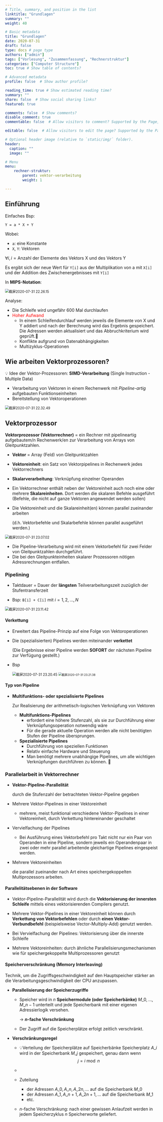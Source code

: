 ```yaml
---
# Title, summary, and position in the list
linktitle: "Grundlagen"
summary: ""
weight: 40

# Basic metadata
title: "Grundlagen"
date: 2020-07-31
draft: false
type: docs # page type
authors: ["admin"]
tags: ["Vorlesung", "Zusammenfassung", "Rechnerstruktur"]
categories: ["Computer Structure"]
toc: true # Show table of contents?

# Advanced metadata
profile: false  # Show author profile?

reading_time: true # Show estimated reading time?
summary: ""
share: false  # Show social sharing links?
featured: true

comments: false  # Show comments?
disable_comment: true
commentable: false  # Allow visitors to comment? Supported by the Page, Post, and Docs content types.

editable: false  # Allow visitors to edit the page? Supported by the Page, Post, and Docs content types.

# Optional header image (relative to `static/img/` folder).
header:
  caption: ""
  image: ""

# Menu
menu: 
    rechner-struktur:
        parent: vektor-verarbeitung
        weight: 1

---
```


## Einführung

Einfaches Bsp:

```
Y = a * X + Y
```

Wobei:

- `a`: eine Konstante
- `X`, `Y`: Vektoren

$\forall i, i = \text{Anzahl der Elemente des Vektors X und des Vektors Y}$

Es ergibt sich der neue Wert für `Y[i]` aus der Multiplikation von a mit `X[i]` und der Addition des Zwischenergebnisses mit `Y[i]`

In **MIPS-Notation**:

<img src="https://raw.githubusercontent.com/EckoTan0804/upic-repo/master/uPic/截屏2020-07-31%2022.26.15.png" alt="截屏2020-07-31 22.26.15" style="zoom:80%;" />

Analyse:

- Die Schleife wird ungefähr 600 Mal durchlaufen
- <span style="color:red">Hoher Aufwand</span>
  - In einem Schleifendurchlauf werden jeweils die Elemente von X und Y addiert und nach der Berechnung wird das Ergebnis gespeichert. Die Adressen werden aktualisiert und das Abbruchkriterium wird geprüft.🤪
  - Konflikte aufgrund von Datenabhängigkeiten
  - Multizyklus-Operationen

## Wie arbeiten Vektorprozessoren?

💡 Idee der Vektor-Prozessoren: **SIMD-Verarbeitung** (Single Instruction - Multiple Data)

- Verarbeitung von Vektoren in einem Rechenwerk mit *Pipeline-artig* aufgebauten Funktionseinheiten
- Bereitstellung von Vektoroperationen

<img src="https://raw.githubusercontent.com/EckoTan0804/upic-repo/master/uPic/截屏2020-07-31%2022.32.49.png" alt="截屏2020-07-31 22.32.49" style="zoom:80%;" />

## Vektorprozessor

 **Vektorprozessor (Vektorrechner)** = ein Rechner mit pipelineartig aufgebautem/n Rechenwerk/en zur Verarbeitung von Arrays von Gleitpunktzahlen.

- **Vektor** = Array (Feld) von Gleitpunktzahlen
- **Vektoreinheit**: ein Satz von Vektorpipelines in Rechenwerk jedes Vektorrechners
- **Skalarverarbeitung**: Verknüpfung einzelner Operanden
- Ein Vektorrechner enthält neben der Vektoreinheit auch noch eine oder mehrere **Skalareinheiten**. Dort werden die skalaren Befehle ausgeführt (Befehle, die nicht auf ganze Vektoren angewendet werden sollen)

- Die Vektoreinheit und die Skalareinheit(en) können parallel zueinander arbeiten

  (d.h. Vektorbefehle und Skalarbefehle können parallel ausgeführt werden.)

<img src="https://raw.githubusercontent.com/EckoTan0804/upic-repo/master/uPic/截屏2020-07-31%2023.07.02.png" alt="截屏2020-07-31 23.07.02" style="zoom:80%;" />

- Die Pipeline-Verarbeitung wird mit einem Vektorbefehl für zwei Felder von Gleitpunktzahlen durchgeführt.
- Die bei den Gleitpunkteinheiten skalarer Prozessoren nötigen Adressrechnungen entfallen.

### Pipelining

- Taktdauer = Dauer der **längsten** Teilverarbeitungszeit zuzüglich der Stufentransferzeit

- Bsp: `B[i] + C[i]` mit $i = 1, 2, \dots, N$

<img src="https://raw.githubusercontent.com/EckoTan0804/upic-repo/master/uPic/截屏2020-07-31%2023.11.42.png" alt="截屏2020-07-31 23.11.42" style="zoom:80%;" />

#### Verkettung

- Erweitert das Pipeline-Prinzip auf eine Folge von Vektoroperationen

- Die (spezialisierten) Pipelines werden miteinander **verkettet**

  (Die Ergebnisse einer Pipeline werden **SOFORT** der nächsten Pipeline zur Verfügung gestellt.)

- Bsp

  <img src="https://raw.githubusercontent.com/EckoTan0804/upic-repo/master/uPic/截屏2020-07-31%2023.20.45.png" alt="截屏2020-07-31 23.20.45" style="zoom:80%;" />

  <img src="https://raw.githubusercontent.com/EckoTan0804/upic-repo/master/uPic/截屏2020-07-31%2023.21.38.png" alt="截屏2020-07-31 23.21.38" style="zoom:67%;" />

#### Typ von Pipeline

- **Multifunktions- oder spezialisierte Pipelines**

  Zur Realisierung der arithmetisch-logischen Verknüpfung von Vektoren

  - **Multifunktions-Pipelines**
    - erfordert eine höhere Stufenzahl, als sie zur Durchführung einer Verknüpfungsoperation notwendig wäre
    - Für die gerade aktuelle Operation werden alle nicht benötigten Stufen der Pipeline übersprungen.
  - **Spezialisierte Pipelines**
    - Durchführung von speziellen Funktionen
    - Relativ einfache Hardware und Steuerung
    - Man benötigt mehrere unabhängige Pipelines, um alle wichtigen Verknüpfungen durchführen zu können. 🤪

### Parallelarbeit in Vektorrechner

- **Vektor-Pipeline-Parallelität**

  durch die Stufenzahl der betrachteten Vektor-Pipeline gegeben

- Mehrere Vektor-Pipelines in einer Vektoreinheit

  - mehrere, meist funktional verschiedene Vektor-Pipelines in einer Vektoreinheit, durch Verkettung hintereinander geschaltet

- Vervielfachung der Pipelines

  - Bei Ausführung eines Vektorbefehl pro Takt nicht nur ein Paar von Operanden in eine Pipeline, sondern jeweils ein Operandenpaar in zwei oder mehr parallel arbeitende gleichartige Pipelines eingespeist werden.

- Mehrere Vektoreinheiten

  die parallel zueinander nach Art eines speichergekoppelten Multiprozessors arbeiten.

#### Parallelitätsebenen in der Software

- Vektor-Pipeline-Parallelität wird durch die **Vektorisierung der innersten Schleife** mittels eines vektorisierenden Compilers genutzt.

- Mehrere Vektor-Pipelines in einer Vektoreinheit können durch **Verkettung von Vektorbefehlen** oder durch **einen Vektor-Verbundbefehl** (beispielsweise Vector-Multiply-Add) genutzt werden.
- Bei Vervielfachung der Pipelines: Vektorisierung über die innerste Schleife
- Mehrere Vektoreinheiten: durch ähnliche Parallelisierungsmechanismen wie für speichergekoppelte Multiprozessoren genutzt

#### Speicherverschränkung (Memory Interleaving)

Technik, um die Zugriffsgeschwindigkeit auf den Hauptspeicher stärker an die Verarbeitungsgeschwindigkeit der CPU anzupassen.

- **Parallelisierung der Speicherzugriffe**
  - Speicher wird in $n$ **Speichermodule (oder Speicherbänke)** $M\_0,\dots,M\_{n-1}$ unterteilt und jede Speicherbank mit einer eigenen Adressierlogik versehen.

    $\to$ **$n$-fache Verschränkung**

  - Der Zugriff auf die Speicherplätze erfolgt zeitlich verschränkt.

- **Verschränkungsregel**

  - 💡Verteilung der Speicherplätze auf Speicherbänke Speicherplatz $A\_i$ wird in der Speicherbank $M\_j$ gespeichert, genau dann wenn
    $$
    j = i \bmod n
    $$

  - 

  - Zuteilung
    - der Adressen $A\_0, A\_n, A\_{2n},\dots$ auf die Speicherbank $M\_0$
    - der Adressen $A\_1, A\_{n+1}, A\_{2n+1},\dots$ auf die Speicherbank $M\_1$
    - etc.
  - $n$-fache Verschränkung: nach einer gewissen Anlaufzeit werden in jedem Speicherzyklus $n$ Speicherworte geliefert.

